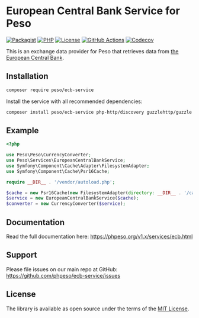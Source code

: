 # European Central Bank Service for Peso

[![Packagist]][Packagist Link]
[![PHP]][Packagist Link]
[![License]][License Link]
[![GitHub Actions]][GitHub Actions Link]
[![Codecov]][Codecov Link]

[Packagist]: https://img.shields.io/packagist/v/peso/ecb-service.svg?style=flat-square
[PHP]: https://img.shields.io/packagist/php-v/peso/ecb-service.svg?style=flat-square
[License]: https://img.shields.io/packagist/l/peso/ecb-service.svg?style=flat-square
[GitHub Actions]: https://img.shields.io/github/actions/workflow/status/phpeso/ecb-service/ci.yml?style=flat-square
[Codecov]: https://img.shields.io/codecov/c/gh/phpeso/ecb-service?style=flat-square

[Packagist Link]: https://packagist.org/packages/peso/ecb-service
[GitHub Actions Link]: https://github.com/phpeso/ecb-service/actions
[Codecov Link]: https://codecov.io/gh/phpeso/ecb-service
[License Link]: LICENSE.md

This is an exchange data provider for Peso that retrieves data from
[the European Central Bank](https://www.ecb.europa.eu/).

## Installation

```bash
composer require peso/ecb-service
```

Install the service with all recommended dependencies:

```bash
composer install peso/ecb-service php-http/discovery guzzlehttp/guzzle symfony/cache
```

## Example

```php
<?php

use Peso\Peso\CurrencyConverter;
use Peso\Services\EuropeanCentralBankService;
use Symfony\Component\Cache\Adapter\FilesystemAdapter;
use Symfony\Component\Cache\Psr16Cache;

require __DIR__ . '/vendor/autoload.php';

$cache = new Psr16Cache(new FilesystemAdapter(directory: __DIR__ . '/cache'));
$service = new EuropeanCentralBankService($cache);
$converter = new CurrencyConverter($service);
```

## Documentation

Read the full documentation here: <https://phpeso.org/v1.x/services/ecb.html>

## Support

Please file issues on our main repo at GitHub: <https://github.com/phpeso/ecb-service/issues>

## License

The library is available as open source under the terms of the [MIT License][License Link].
